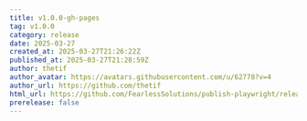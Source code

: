 ```yaml
---
title: v1.0.0-gh-pages
tag: v1.0.0
category: release
date: 2025-03-27
created_at: 2025-03-27T21:26:22Z
published_at: 2025-03-27T21:28:59Z
author: thetif
author_avatar: https://avatars.githubusercontent.com/u/62778?v=4
author_url: https://github.com/thetif
html_url: https://github.com/FearlessSolutions/publish-playwright/releases/tag/v1.0.0
prerelease: false
---
```





